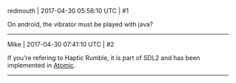 redmouth | 2017-04-30 05:58:10 UTC | #1

On android, the vibrator must be played with java?

-------------------------

Mike | 2017-04-30 07:41:10 UTC | #2

If you're refering to Haptic Rumble, it is part of SDL2 and has been implemented in [Atomic](https://github.com/AtomicGameEngine/AtomicGameEngine/commit/cbe2347b1df69b2f9d4ffbb61802f7645a71c88a).

-------------------------

